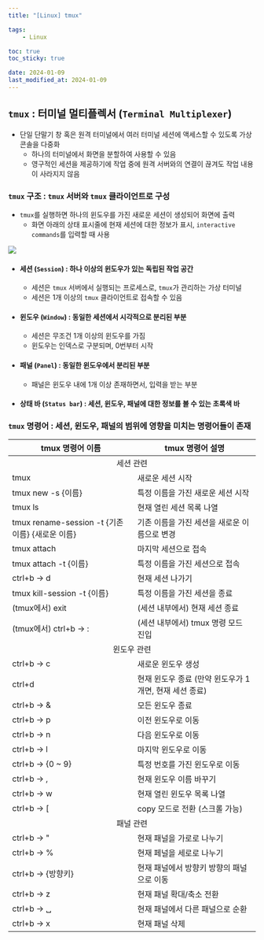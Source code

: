 ```yaml
---
title: "[Linux] tmux"

tags:
    - Linux

toc: true
toc_sticky: true

date: 2024-01-09
last_modified_at: 2024-01-09
---
```


## ```tmux``` : 터미널 멀티플렉서 (```Terminal Multiplexer```)

- 단일 단말기 창 혹은 원격 터미널에서 여러 터미널 세션에 액세스할 수 있도록 가상 콘솔을 다중화
  - 하나의 터미널에서 화면을 분할하여 사용할 수 있음
  - 영구적인 세션을 제공하기에 작업 중에 원격 서버와의 연결이 끊겨도 작업 내용이 사라지지 않음

### ```tmux``` 구조 : ```tmux``` 서버와 ```tmux``` 클라이언트로 구성

- ```tmux```를 실행하면 하나의 윈도우를 가진 새로운 세션이 생성되어 화면에 출력
  - 화면 아래의 상태 표시줄에 현재 세션에 대한 정보가 표시, ```interactive commands```를 입력할 때 사용

<img src="https://github.com/pocj8ur4in/pocj8ur4in.github.io/assets/105341168/447ea4a0-758d-4a8e-9f12-8a4cff8df627">

- #### 세션 (```Session```) : 하나 이상의 윈도우가 있는 독립된 작업 공간
  - 세션은 ```tmux``` 서버에서 실행되는 프로세스로, ```tmux```가 관리하는 가상 터미널
  - 세션은 1개 이상의 ```tmux``` 클라이언트로 접속할 수 있음

- #### 윈도우 (```Window```) : 동일한 세션에서 시각적으로 분리된 부분
  - 세션은 무조건 1개 이상의 윈도우를 가짐
  - 윈도우는 인덱스로 구분되며, 0번부터 시작

- #### 패널 (```Panel```) : 동일한 윈도우에서 분리된 부분
  - 패널은 윈도우 내에 1개 이상 존재하면서, 입력을 받는 부분

- #### 상태 바 (```Status bar```) : 세션, 윈도우, 패널에 대한 정보를 볼 수 있는 초록색 바

### ```tmux``` 명령어 : 세션, 윈도우, 패널의 범위에 영향을 미치는 명령어들이 존재

<table>
    <thead>
        <tr>
            <th>tmux 명령어 이름</th>
            <th>tmux 명령어 설명</th>
        </tr>
    </thead>
    <tbody>
        <tr>
            <td colspan="2" style="text-align: center;">세션 관련</td>
        </tr>
        <tr>
            <td>tmux</td>
            <td>새로운 세션 시작</td>
        </tr>
        <tr>
            <td>tmux new -s {이름}</td>
            <td>특정 이름을 가진 새로운 세션 시작</td>
        </tr>
        <tr>
            <td>tmux ls</td>
            <td>현재 열린 세션 목록 나열</td>
        </tr>
        <tr>
            <td>tmux rename-session -t {기존 이름} {새로운 이름}</td>
            <td>기존 이름을 가진 세션을 새로운 이름으로 변경</td>
        </tr>
        <tr>
            <td>tmux attach</td>
            <td>마지막 세션으로 접속</td>
        </tr>
        <tr>
            <td>tmux attach -t {이름}</td>
            <td>특정 이름을 가진 세션으로 접속</td>
        </tr>
        <tr>
            <td>ctrl+b → d</td>
            <td>현재 세션 나가기</td>
        </tr>
        <tr>
            <td>tmux kill-session -t {이름}</td>
            <td>특정 이름을 가진 세션을 종료</td>
        </tr>
        <tr>
            <td>(tmux에서) exit</td>
            <td>(세션 내부에서) 현재 세션 종료</td>
        </tr>
        <tr>
            <td>(tmux에서) ctrl+b → :</td>
            <td>(세션 내부에서) tmux 명령 모드 진입</td>
        </tr>
        <tr>
            <td colspan="2" style="text-align: center;">윈도우 관련</td>
        </tr>
        <tr>
            <td>ctrl+b → c</td>
            <td>새로운 윈도우 생성</td>
        </tr>
        <tr>
            <td>ctrl+d</td>
            <td>현재 윈도우 종료 (만약 윈도우가 1개면, 현재 세션 종료)</td>
        </tr>
        <tr>
            <td>ctrl+b → &</td>
            <td>모든 윈도우 종료</td>
        </tr>
        <tr>
            <td>ctrl+b → p</td>
            <td>이전 윈도우로 이동</td>
        </tr>
        <tr>
            <td>ctrl+b → n</td>
            <td>다음 윈도우로 이동</td>
        </tr>
        <tr>
            <td>ctrl+b → l</td>
            <td>마지막 윈도우로 이동</td>
        </tr>
        <tr>
            <td>ctrl+b → {0 ~ 9}</td>
            <td>특정 번호를 가진 윈도우로 이동</td>
        </tr>
        <tr>
            <td>ctrl+b → ,</td>
            <td>현재 윈도우 이름 바꾸기</td>
        </tr>
        <tr>
            <td>ctrl+b → w</td>
            <td>현재 열린 윈도우 목록 나열</td>
        </tr>
         <tr>
            <td>ctrl+b → [</td>
            <td>copy 모드로 전환 (스크롤 가능)</td>
        </tr>
        <tr>
            <td colspan="2" style="text-align: center;">패널 관련</td>
        </tr>
        <tr>
            <td>ctrl+b → "</td>
            <td>현재 패널을 가로로 나누기</td>
        </tr>
        <tr>
            <td>ctrl+b → %</td>
            <td>현재 페널을 세로로 나누기</td>
        </tr>
        <tr>
            <td>ctrl+b → {방향키}</td>
            <td>현재 패널에서 방향키 방향의 패널으로 이동</td>
        </tr>
        <tr>
            <td>ctrl+b → z</td>
            <td>현재 패널 확대/축소 전환</td>
        </tr>
        <tr>
            <td>ctrl+b → ␣</td>
            <td>현재 패널에서 다른 패널으로 순환</td>
        </tr>
        <tr>
            <td>ctrl+b → x</td>
            <td>현재 패널 삭제</td>
        </tr>
    </tbody>
</table>
